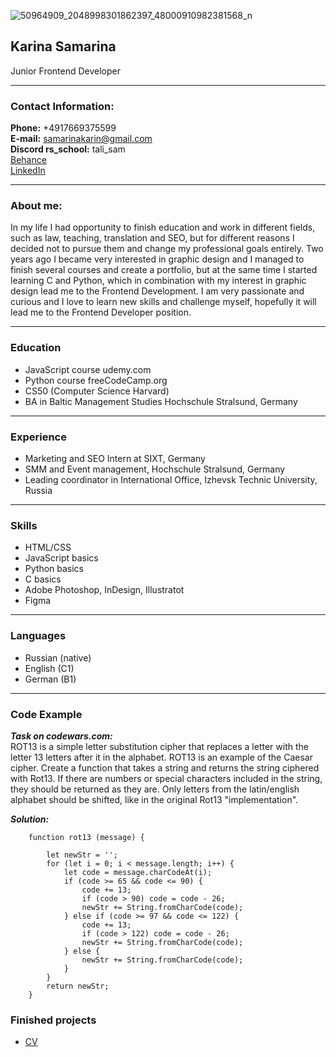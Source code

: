 ![50964909_2048998301862397_48000910982381568_n](https://github.com/KarinaSamr/rsschool-cv/assets/137826507/c9aa7fc4-2e24-449b-8949-71e1c0000cef)

## Karina Samarina  
Junior Frontend Developer

---

### Contact Information:

**Phone:** +4917669375599  
**E-mail:** samarinakarin@gmail.com  
**Discord rs_school:** tali_sam  
[Behance](https://www.behance.net/karinasamarina)  
[LinkedIn](https://www.linkedin.com/in/karina-samarina-519b8897/)  

---

### About me:

 In my life I had opportunity to finish education and work in different fields, such as law, teaching, translation and SEO, but for different reasons I decided not to pursue them and change my professional goals entirely. Two years ago I became very interested in graphic design and I managed to finish several courses and create a portfolio, but at the same time I started learning C and Python, which in combination with my interest in graphic design lead me to the Frontend Development. I am very passionate and curious and I love to learn new skills and challenge myself, hopefully it will lead me to the Frontend Developer position. 

---

### Education

- JavaScript course udemy.com
- Python course freeCodeCamp.org
- CS50 (Computer Science Harvard)
- BA in Baltic Management Studies Hochschule Stralsund, Germany

---

### Experience

- Marketing and SEO Intern at SIXT, Germany
- SMM and Event management, Hochschule Stralsund, Germany
- Leading coordinator in International Office, Izhevsk Technic University, Russia

---

### Skills

- HTML/CSS
- JavaScript basics
- Python basics
- C basics
- Adobe Photoshop, InDesign, Illustratot
- Figma

---

### Languages

- Russian (native)
- English (C1)
- German (B1)

---

### Code Example

***Task on codewars.com:***   
ROT13 is a simple letter substitution cipher that replaces a letter with the letter 13 letters after it in the alphabet. ROT13 is an example of the Caesar cipher. 
Create a function that takes a string and returns the string ciphered with Rot13. If there are numbers or special characters included in the string, they should be returned as they are. Only letters from the latin/english alphabet should be shifted, like in the original Rot13 "implementation".

***Solution:***  

        function rot13 (message) {

            let newStr = '';
            for (let i = 0; i < message.length; i++) {
                let code = message.charCodeAt(i);
                if (code >= 65 && code <= 90) {
                    code += 13;
                    if (code > 90) code = code - 26;
                    newStr += String.fromCharCode(code);
                } else if (code >= 97 && code <= 122) {
                    code += 13;
                    if (code > 122) code = code - 26;
                    newStr += String.fromCharCode(code);
                } else {
                    newStr += String.fromCharCode(code);
                }
            }
            return newStr;
        }

### Finished projects

- [CV](https://github.com/KarinaSamr/rsschool-cv/blob/gh-pages/cv.md) 
